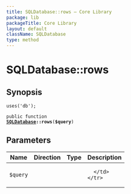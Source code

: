 ```yaml
---
title: SQLDatabase::rows — Core Library
package: lib
packageTitle: Core Library
layout: default
className: SQLDatabase
type: method
---
```


# SQLDatabase::rows

## Synopsis

<code>uses('db');</code>

<code>public function <b><a href="SQLDatabase">SQLDatabase</a>::rows</b>(<b>$query</b>)</code>

## Parameters

<table>
  <thead>
    <tr>
      <th>Name</th>
      <th>Direction</th>
      <th>Type</th>
      <th>Description</th>
    </tr>
  </thead>
  <tbody>
    <tr>
      <td><code>$query</code>
      <td><i></i></td>
      <td></td>
      <td>

      </td>
    </tr>
  </tbody>
</table>

